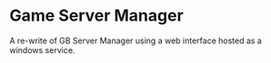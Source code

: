 # Game Server Manager
A re-write of GB Server Manager using a web interface hosted as a windows service.
